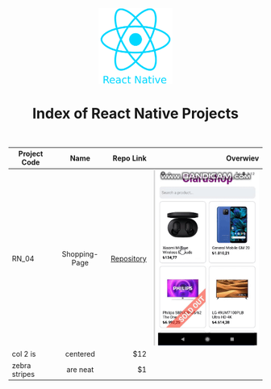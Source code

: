 <p align="center">
  <img src="logo_rn.png" height="150" >
</p>

<h1 align="center">
  Index of React Native Projects
</h1>
<br />

| Project Code        | Name           | Repo Link  | Overwiev  |
| ------------------- |:--------------:| ----------:| --------: |
| RN_04           | Shopping-Page  | [Repository](https://github.com/raymondaksu/Project-013-Shopping-Page-RN_04)  | <img src="img/shoppingPage.gif" > |
| col 2 is            | centered       |   $12      | |
| zebra stripes       | are neat       |    $1      | |
